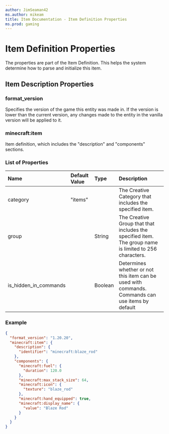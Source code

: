 ```yaml
---
author: JimSeaman42
ms.author: mikeam
title: Item Documentation - Item Definition Properties
ms.prod: gaming
---
```


# Item Definition Properties

The properties are part of the Item Definition. This helps the system determine how to parse and initialize this item.


## Item Description Properties

### format_version

Specifies the version of the game this entity was made in. If the version is lower than the current version, any changes made to the entity in the vanilla version will be applied to it.

### minecraft:item

Item definition, which includes the "description" and "components" sections.

### List of Properties

|Name |Default Value  |Type  |Description  |
|:----------|:----------|:----------|:----------|
| category| "items" | | The Creative Category that includes the specified item. |
| group| | String| The Creative Group that that includes the specified item. The group name is limited to 256 characters. |
| is_hidden_in_commands| | Boolean| Determines whether or not this item can be used  with commands. Commands can use items by default |

### Example

```json
{
  "format_version": "1.20.20",
  "minecraft:item": {
    "description": {
      "identifier": "minecraft:blaze_rod"
    },
    "components": {
      "minecraft:fuel": {
        "duration": 120.0
      },
      "minecraft:max_stack_size": 64,
      "minecraft:icon": {
        "texture": "blaze_rod"
      },
      "minecraft:hand_equipped": true,
      "minecraft:display_name": {
        "value": "Blaze Rod"
      }
    }
  }
}
```
